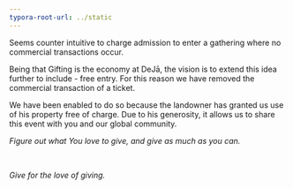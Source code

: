 ```yaml
---
typora-root-url: ../static
---
```


Seems counter intuitive to charge admission to enter a gathering where no commercial transactions occur. 

Being that Gifting is the economy at DeJā, the vision is to extend this idea further to include - free entry.  For this reason we have removed the commercial transaction of a ticket.

We have been enabled to do so because the landowner has granted us use of his property free of charge.  Due to his generosity, it allows us to share this event with you and our global community.



​*Figure out what You love to give, and give as much as you can.*



​	

​*Give for the love of giving.*

